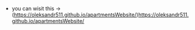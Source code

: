 * you can wisit this  -> (https://oleksandr511.github.io/apartmentsWebsite/)https://oleksandr511.github.io/apartmentsWebsite/
